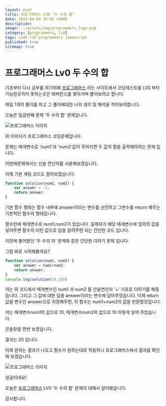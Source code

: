```yaml
---
layout: post
title: 프로그래머스 LV0 "두 수의 합"
date: 2024-04-04 14:42 +0900
description: 
image: ../assets/img/programmers_logo.png
category: [programmers, Lv0]
tags: code lv0 programmers javascript
published: true
sitemap: true
---
```


# 프로그래머스 Lv0 두 수의 합

  기초부터 다시 공부를 하기위해 [프로그래머스](https://programmers.co.kr/) 라는 사이트에서
  코딩테스트를 LV0 부터 가능한곳까지 못하는곳은 레퍼런스를 찾아가며 풀어보려고 합니다.
  
  매일 1개의 풀이를 하고 그 풀이에대한 나의 생각 및 해석을 적어보려합니다.

  오늘은 일곱번째 문제 '두 수의 합' 문제입니다.

  ![프로그래머스 이미지](/assets/img/post07_01.jpg)

  위 이미지가 프로그래머스 코딩문제입니다.
  
  문제는 매개변수로 'num1'과 'num2'값이 주어지면 두 값의 합을 출력해야하는 문제 입니다.   
  
  이번에문제에서는 산술 연산자를 사용해보겠습니다.

  이제 기본 세팅 코드도 알아보겠습니다.
  
```javascript
function solution(num1, num2) {
    var answer = -1;
    return answer;
}
``` 
기본 함수 형태는 함수 내부에 answer이라는 변수를 선언하고 그변수를 return 해주는 기본적인 함수의 형태입니다.

함수안에 매개변수로 num1,num2가 있습니다. 출제자가 해당 매개변수에 임의의 값을 넣어주면
함수의 리턴 값으로 답을 알려주면 되는 간단한 코드 입니다.

이전에 풀어봤던 '두 수의 차' 문제와 같은 간단한 더하기 문제 입니다.

그럼 바로 시작해볼까요?

```javascript
function solution(num1, num2) {
    var answer = num1+num2;
    return answer;
}
console.log(solution(10,10))
``` 
저는 위 코드에서 매개변수인 num1 과 num2 를 산술연산자 '+' 기호로 더하기를 해줬습니다.
그리고 그 값에 대한 답을 answer이라는 변수에 담아주었습니다.
이제 return 값을 변수인 answer으로 지정해주면, 이 함수는 num1+num2의 값을 반환할것입니다.

저는 매개변수num1의 값으로 10, 매개변수num2의 값으로 10 이렇게 넣어 주었습니다.

콘솔창을 한번 보겠습니다.   

결과는 20 입니다.

이제 원하는 결과가 나오고 함수가 원하는대로 작동하니 프로그래머스에서 결과를 확인해 보겠습니다.

![프로그래머스 이미지](/assets/img/post07_02.jpg)

성공이네요!

오늘은 [프로그래머스](https://programmers.co.kr/) LV0 '두 수의 합' 문제의 대해서 알아봤습니다.

감사합니다.